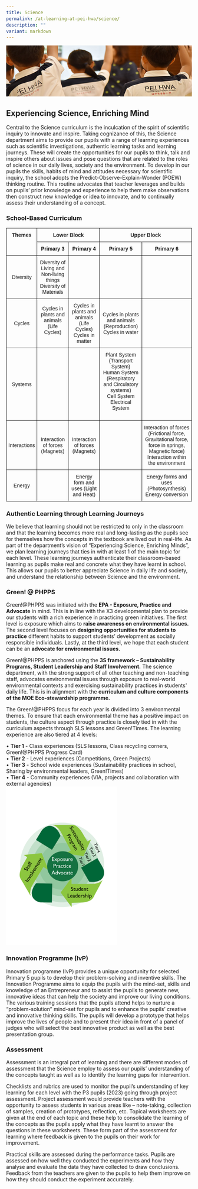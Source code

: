 ```yaml
---
title: Science
permalink: /at-learning-at-pei-hwa/science/
description: ""
variant: markdown
---
```

![](/images/Website%20Banners%20Subpage/948x260%20masterhead%20-%20Learning%20at%20Pei%20Hwa2.jpg)
## **Experiencing Science, Enriching Mind**

Central to the Science curriculum is the inculcation of the spirit of scientific inquiry to innovate and inspire. Taking cognizance of this, the Science department aims to provide our pupils with a range of learning experiences such as scientific investigations, authentic learning tasks and learning journeys. These will create the opportunities for our pupils to think, talk and inspire others about issues and pose questions that are related to the roles of science in our daily lives, society and the environment.  To develop in our pupils the skills, habits of mind and attitudes necessary for scientific inquiry, the school adopts the Predict-Observe-Explain-Wonder (POEW) thinking routine. This routine advocates that teacher leverages and builds on pupils’ prior knowledge and experience to help them make observations then construct new knowledge or idea to innovate, and to continually assess their understanding of a concept. 

  

### School-Based Curriculum

<style type="text/css">
.tg  {border-collapse:collapse;border-spacing:0;}
.tg td{border-color:black;border-style:solid;border-width:1px;font-family:Arial, sans-serif;font-size:14px;
  overflow:hidden;padding:10px 5px;word-break:normal;}
.tg th{border-color:black;border-style:solid;border-width:1px;font-family:Arial, sans-serif;font-size:14px;
  font-weight:normal;overflow:hidden;padding:10px 5px;word-break:normal;}
.tg .tg-1wig{font-weight:bold;text-align:left;vertical-align:top}
.tg .tg-baqh{text-align:center;vertical-align:top}
.tg .tg-amwm{font-weight:bold;text-align:center;vertical-align:top}
.tg .tg-nrix{text-align:center;vertical-align:middle}
</style>
<table class="tg">
<thead>
  <tr>
    <th class="tg-amwm" rowspan="2">Themes</th>
    <th class="tg-amwm" colspan="2">Lower Block<br></th>
    <th class="tg-amwm" colspan="2">Upper Block<br></th>
  </tr>
  <tr>
    <th class="tg-amwm">Primary 3</th>
    <th class="tg-amwm">Primary 4</th>
    <th class="tg-amwm">Primary 5</th>
    <th class="tg-amwm">Primary 6<br></th>
  </tr>
</thead>
<tbody>
  <tr>
    <td class="tg-nrix">Diversity<br></td>
    <td class="tg-nrix">Diversity of Living and Non-living things<br>Diversity of Materials<br></td>
    <td class="tg-baqh"></td>
    <td class="tg-baqh"></td>
    <td class="tg-baqh"></td>
  </tr>
  <tr>
    <td class="tg-nrix">Cycles<br></td>
    <td class="tg-nrix">Cycles in plants and animals (Life Cycles)<br>  <br></td>
		<td class="tg-nrix">Cycles in plants and animals (Life Cycles)<br>Cycles in matter<br></td>
    <td class="tg-nrix">Cycles in plants and animals (Reproduction)<br>Cycles in water<br></td>
    <td class="tg-baqh"></td>
  </tr>
  <tr>
    <td class="tg-nrix">Systems<br></td>
		 <td class="tg-baqh"></td>
     <td class="tg-baqh"></td>
    <td class="tg-nrix">Plant System (Transport System)<br>Human System (Respiratory and Circulatory systems)<br>Cell System Electrical System<br>
<br></td>
    <td class="tg-baqh"></td>
  </tr>
  <tr>
    <td class="tg-nrix">Interactions<br></td>
    <td class="tg-nrix">Interaction of forces (Magnets)<br></td>
		<td class="tg-nrix">Interaction of forces (Magnets)<br></td>
    <td class="tg-baqh"></td>
    <td class="tg-nrix">Interaction of forces (Frictional force, Gravitational force, force in springs, Magnetic force)<br>Interaction within the environment<br></td>
  </tr>
  <tr>
    <td class="tg-nrix">Energy<br></td>
    <td class="tg-baqh"></td>
    <td class="tg-nrix">Energy form and uses (Light and Heat)<br></td>
    <td class="tg-baqh"></td>
    <td class="tg-nrix">Energy forms and uses (Photosynthesis)<br>Energy conversion<br></td>
  </tr>
</tbody>
</table>

### Authentic Learning through Learning Journeys  

We believe that learning should not be restricted to only in the classroom and that the learning becomes more real and long-lasting as the pupils see for themselves how the concepts in the textbook are lived out in real-life. As part of the department’s vision of “Experiencing Science, Enriching Minds”, we plan learning journeys that ties in with at least 1 of the main topic for each level. These learning journeys authenticate their classroom-based learning as pupils make real and concrete what they have learnt in school. This allows our pupils to better appreciate Science in daily life and society, and understand the relationship between Science and the environment.

### **Green! @ PHPPS**

Green!@PHPPS was initiated with the **EPA - Exposure, Practice and Advocate** in mind. This is in line with the X3 developmental plan to provide our students with a rich experience in practicing green initiatives. The first level is exposure which aims to **raise awareness on environmental issues.** The second level focuses on **designing opportunities for students to practice** different habits to support students’ development as socially responsible individuals. Lastly, at the third level, we hope that each student can be an **advocate for environmental issues.** 

Green!@PHPPS is anchored using the **3S framework – Sustainability Programs, Student Leadership and Staff Involvement.** The science department, with the strong support of all other teaching and non-teaching staff, advocates environmental issues through exposure to real-world environmental contexts and exercising sustainability practices in students' daily life. This is in alignment with the **curriculum and culture components of the MOE Eco-stewardship programme.**

The Green!@PHPPS focus for each year is divided into 3 environmental themes. To ensure that each environmental theme has a positive impact on students, the culture aspect through practice is closely tied in with the curriculum aspects through SLS lessons and Green!Times. The learning experience are also tiered at 4 levels:<br>

•	**Tier 1** - Class experiences (SLS lessons, Class recycling corners, Green!@PHPPS Progress Card)<br>
•	**Tier 2** - Level experiences (Competitions, Green Projects)<br>
•	**Tier 3** - School wide experiences (Sustainability practices in school, Sharing by environmental leaders, Green!Times)<br>
•	**Tier 4** - Community experiences (VIA, projects and collaboration with external agencies)<br>
<img src="/images/ACADEMICS/Science/GEframeworkedited.png" style="width:60%">
<br>
### **Innovation Programme (IvP)**
Innovation programme (IvP) provides a unique opportunity for selected Primary 5 pupils to develop their problem-solving and inventive skills. The Innovation Programme aims to equip the pupils with the mind-set, skills and knowledge of an Entrepreneur and to assist the pupils to generate new, innovative ideas that can help the society and improve our living conditions.  The various training sessions that the pupils attend helps to nurture a “problem-solution” mind-set for pupils and to enhance the pupils’ creative and innovative thinking skills. The pupils will develop a prototype that helps improve the lives of people and to present their idea in front of a panel of judges who will select the best innovative product as well as the best presentation group.

  ### **Assessment**
Assessment is an integral part of learning and there are different modes of assessment that the Science employ to assess our pupils’ understanding of the concepts taught as well as to identify the learning gaps for intervention.

Checklists and rubrics are used to monitor the pupil’s understanding of key learning for each level with the P3 pupils (2023) going through project assessment. Project assessment would provide teachers with the opportunity to assess students in various areas like – note-taking, collection of samples, creation of prototypes, reflection, etc. Topical worksheets are given at the end of each topic and these help to consolidate the learning of the concepts as the pupils apply what they have learnt to answer the questions in these worksheets. These form part of the assessment for learning where feedback is given to the pupils on their work for improvement.

Practical skills are assessed during the performance tasks.  Pupils are assessed on how well they conducted the experiments and how they analyse and evaluate the data they have collected to draw conclusions. Feedback from the teachers are given to the pupils to help them improve on how they should conduct the experiment accurately.